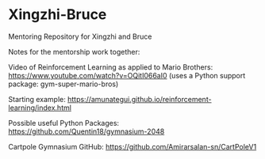 # Xingzhi-Bruce
Mentoring Repository for Xingzhi and Bruce

Notes for the mentorship work together:

Video of Reinforcement Learning as applied to Mario Brothers: https://www.youtube.com/watch?v=OQitI066aI0
(uses a Python support package: gym-super-mario-bros)

Starting example:
https://amunategui.github.io/reinforcement-learning/index.html

Possible useful Python Packages:
https://github.com/Quentin18/gymnasium-2048

Cartpole Gymnasium GitHub:
https://github.com/Amirarsalan-sn/CartPoleV1
